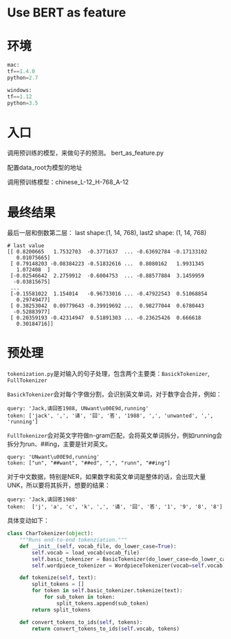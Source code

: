 # Use BERT as feature
# 环境
```python
mac:
tf==1.4.0
python=2.7

windows:
tf==1.12
python=3.5
```

# 入口
调用预训练的模型，来做句子的预测。
bert_as_feature.py

配置data_root为模型的地址

调用预训练模型：chinese_L-12_H-768_A-12
# 最终结果
最后一层和倒数第二层：
last shape:(1, 14, 768), last2 shape: (1, 14, 768)

```
# last value
[[ 0.8200665   1.7532703  -0.3771637  ... -0.63692784 -0.17133102
   0.01075665]
 [ 0.79148203 -0.08384223 -0.51832616 ...  0.8080162   1.9931345
   1.072408  ]
 [-0.02546642  2.2759912  -0.6004753  ... -0.88577884  3.1459959
  -0.03815675]
 ...
 [-0.15581022  1.154014   -0.96733016 ... -0.47922543  0.51068854
   0.29749477]
 [ 0.38253042  0.09779643 -0.39919692 ...  0.98277044  0.6780443
  -0.52883977]
 [ 0.20359193 -0.42314947  0.51891303 ... -0.23625426  0.666618
   0.30184716]]
```



# 预处理

`tokenization.py`是对输入的句子处理，包含两个主要类：`BasickTokenizer`, `FullTokenizer`

`BasickTokenizer`会对每个字做分割，会识别英文单词，对于数字会合并，例如：

```
query: 'Jack,请回答1988, UNwant\u00E9d,running'
token: ['jack', ',', '请', '回', '答', '1988', ',', 'unwanted', ',', 'running']
```

`FullTokenizer`会对英文字符做n-gram匹配，会将英文单词拆分，例如running会拆分为run、##ing，主要是针对英文。

```
query: 'UNwant\u00E9d,running'
token: ["un", "##want", "##ed", ",", "runn", "##ing"]
```

对于中文数据，特别是NER，如果数字和英文单词是整体的话，会出现大量UNK，所以要将其拆开，想要的结果：

```
query: 'Jack,请回答1988'
token:  ['j', 'a', 'c', 'k', ',', '请', '回', '答', '1', '9', '8', '8']
```

具体变动如下：

```python
class CharTokenizer(object):
    """Runs end-to-end tokenziation."""
    def __init__(self, vocab_file, do_lower_case=True):
        self.vocab = load_vocab(vocab_file)
        self.basic_tokenizer = BasicTokenizer(do_lower_case=do_lower_case)
        self.wordpiece_tokenizer = WordpieceTokenizer(vocab=self.vocab)

    def tokenize(self, text):
        split_tokens = []
        for token in self.basic_tokenizer.tokenize(text):
            for sub_token in token:
                split_tokens.append(sub_token)
        return split_tokens

    def convert_tokens_to_ids(self, tokens):
        return convert_tokens_to_ids(self.vocab, tokens)
```







